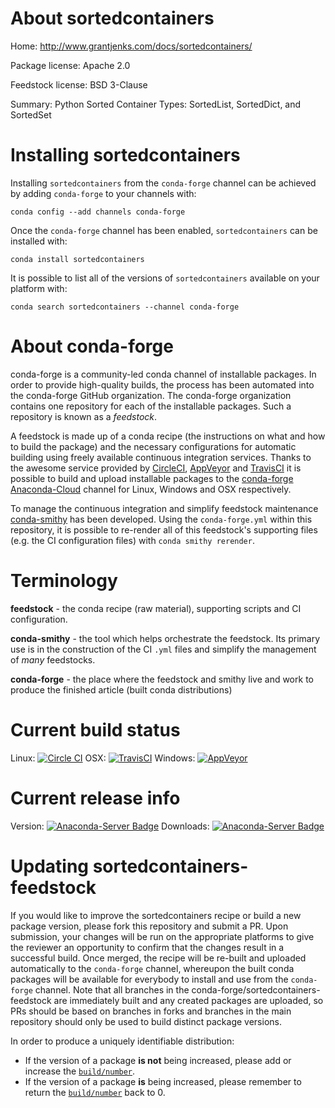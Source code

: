 About sortedcontainers
======================

Home: http://www.grantjenks.com/docs/sortedcontainers/

Package license: Apache 2.0

Feedstock license: BSD 3-Clause

Summary: Python Sorted Container Types: SortedList, SortedDict, and SortedSet



Installing sortedcontainers
===========================

Installing `sortedcontainers` from the `conda-forge` channel can be achieved by adding `conda-forge` to your channels with:

```
conda config --add channels conda-forge
```

Once the `conda-forge` channel has been enabled, `sortedcontainers` can be installed with:

```
conda install sortedcontainers
```

It is possible to list all of the versions of `sortedcontainers` available on your platform with:

```
conda search sortedcontainers --channel conda-forge
```



About conda-forge
=================

conda-forge is a community-led conda channel of installable packages.
In order to provide high-quality builds, the process has been automated into the
conda-forge GitHub organization. The conda-forge organization contains one repository
for each of the installable packages. Such a repository is known as a *feedstock*.

A feedstock is made up of a conda recipe (the instructions on what and how to build
the package) and the necessary configurations for automatic building using freely
available continuous integration services. Thanks to the awesome service provided by
[CircleCI](https://circleci.com/), [AppVeyor](http://www.appveyor.com/)
and [TravisCI](https://travis-ci.org/) it is possible to build and upload installable
packages to the [conda-forge](https://anaconda.org/conda-forge)
[Anaconda-Cloud](http://docs.anaconda.org/) channel for Linux, Windows and OSX respectively.

To manage the continuous integration and simplify feedstock maintenance
[conda-smithy](http://github.com/conda-forge/conda-smithy) has been developed.
Using the ``conda-forge.yml`` within this repository, it is possible to re-render all of
this feedstock's supporting files (e.g. the CI configuration files) with ``conda smithy rerender``.


Terminology
===========

**feedstock** - the conda recipe (raw material), supporting scripts and CI configuration.

**conda-smithy** - the tool which helps orchestrate the feedstock.
                   Its primary use is in the construction of the CI ``.yml`` files
                   and simplify the management of *many* feedstocks.

**conda-forge** - the place where the feedstock and smithy live and work to
                  produce the finished article (built conda distributions)

Current build status
====================

Linux: [![Circle CI](https://circleci.com/gh/conda-forge/sortedcontainers-feedstock.svg?style=shield)](https://circleci.com/gh/conda-forge/sortedcontainers-feedstock)
OSX: [![TravisCI](https://travis-ci.org/conda-forge/sortedcontainers-feedstock.svg?branch=master)](https://travis-ci.org/conda-forge/sortedcontainers-feedstock)
Windows: [![AppVeyor](https://ci.appveyor.com/api/projects/status/github/conda-forge/sortedcontainers-feedstock?svg=True)](https://ci.appveyor.com/project/conda-forge/sortedcontainers-feedstock/branch/master)

Current release info
====================
Version: [![Anaconda-Server Badge](https://anaconda.org/conda-forge/sortedcontainers/badges/version.svg)](https://anaconda.org/conda-forge/sortedcontainers)
Downloads: [![Anaconda-Server Badge](https://anaconda.org/conda-forge/sortedcontainers/badges/downloads.svg)](https://anaconda.org/conda-forge/sortedcontainers)


Updating sortedcontainers-feedstock
===================================

If you would like to improve the sortedcontainers recipe or build a new
package version, please fork this repository and submit a PR. Upon submission,
your changes will be run on the appropriate platforms to give the reviewer an
opportunity to confirm that the changes result in a successful build. Once
merged, the recipe will be re-built and uploaded automatically to the
`conda-forge` channel, whereupon the built conda packages will be available for
everybody to install and use from the `conda-forge` channel.
Note that all branches in the conda-forge/sortedcontainers-feedstock are
immediately built and any created packages are uploaded, so PRs should be based
on branches in forks and branches in the main repository should only be used to
build distinct package versions.

In order to produce a uniquely identifiable distribution:
 * If the version of a package **is not** being increased, please add or increase
   the [``build/number``](http://conda.pydata.org/docs/building/meta-yaml.html#build-number-and-string).
 * If the version of a package **is** being increased, please remember to return
   the [``build/number``](http://conda.pydata.org/docs/building/meta-yaml.html#build-number-and-string)
   back to 0.
